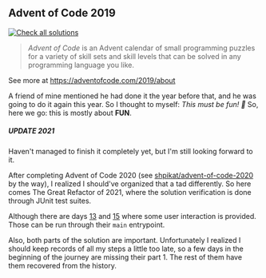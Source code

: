 ## Advent of Code 2019

[![Check all solutions](https://github.com/shpikat/advent-of-code-2019/actions/workflows/check-solutions.yml/badge.svg)](https://github.com/shpikat/advent-of-code-2019/actions/workflows/check-solutions.yml)

> _Advent of Code_ is an Advent calendar of small programming puzzles for a variety of skill sets and skill levels that can be solved in any programming language you like.

See more at https://adventofcode.com/2019/about

A friend of mine mentioned he had done it the year before that, and he was going to do it again this year. So I thought to myself: _This must be fun! :tada:_ So, here we go: this is mostly about **FUN**.

##### UPDATE 2021

Haven't managed to finish it completely yet, but I'm still looking forward to it.

After completing Advent of Code 2020 (see [shpikat/advent-of-code-2020](https://github.com/shpikat/advent-of-code-2020) by the way), I realized I should've organized that a tad differently. So here comes The Great Refactor of 2021, where the solution verification is done through JUnit test suites.

Although there are days [13](src/main/java/com/shpikat/adventofcode2019/Day13.java) and [15](src/main/java/com/shpikat/adventofcode2019/Day15.java) where some user interaction is provided. Those can be run through their `main` entrypoint.

Also, both parts of the solution are important. Unfortunately I realized I should keep records of all my steps a little too late, so a few days in the beginning of the journey are missing their part 1. The rest of them have them recovered from the history. 

